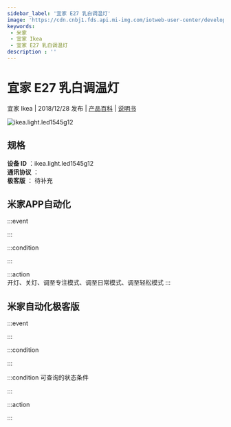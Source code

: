 ```yaml
---
sidebar_label: '宜家 E27 乳白调温灯'
image: 'https://cdn.cnbj1.fds.api.mi-img.com/iotweb-user-center/developer_1678870987602TtIxHK1N.png?GalaxyAccessKeyId=AKVGLQWBOVIRQ3XLEW&Expires=9223372036854775807&Signature=bHwL9pvuohwZfc5Zkh917ByE2Y0='
keywords: 
 - 米家
 - 宜家 Ikea
 - 宜家 E27 乳白调温灯
description : ''
---
```

# 宜家 E27 乳白调温灯

宜家 Ikea | 2018/12/28 发布 | [产品百科](https://home.mi.com/webapp/content/baike/product/index.html?model=ikea.light.led1545g12/) | [说明书](https://home.mi.com/views/introduction.html?model=ikea.light.led1545g12&region=cn)

![ikea.light.led1545g12](https://cdn.cnbj1.fds.api.mi-img.com/iotweb-user-center/developer_1678870987602TtIxHK1N.png?GalaxyAccessKeyId=AKVGLQWBOVIRQ3XLEW&Expires=9223372036854775807&Signature=bHwL9pvuohwZfc5Zkh917ByE2Y0=)

## 规格  
> 
**设备 ID** ：ikea.light.led1545g12  
**通讯协议** ：  
**极客版**  ： 待补充 


## 米家APP自动化  

:::event  

:::

:::condition  

:::

:::action   
开灯、关灯、调至专注模式、调至日常模式、调至轻松模式
:::

## 米家自动化极客版  

:::event  

:::

:::condition  

:::

:::condition 可查询的状态条件  

:::

:::action  

:::

        
